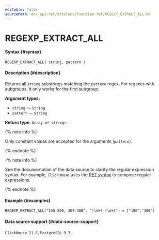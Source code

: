 ```yaml
---
editable: false
sourcePath: en/_api-ref/datalens/function-ref/REGEXP_EXTRACT_ALL.md
---
```


# REGEXP_EXTRACT_ALL



#### Syntax {#syntax}


```
REGEXP_EXTRACT_ALL( string, pattern )
```

#### Description {#description}
Returns all `string` substrings matching the `pattern` regex. For regexes with subgroups, it only works for the first subgroup.

**Argument types:**
- `string` — `String`
- `pattern` — `String`


**Return type**: `Array of strings`

{% note info %}

Only constant values are accepted for the arguments (`pattern`).

{% endnote %}

{% note info %}

See the documentation of the data source to clarify the regular expression syntax. For example, `ClickHouse` uses the [RE2 syntax](https://github.com/google/re2/wiki/Syntax) to compose regular expressions.

{% endnote %}


#### Example {#examples}

```
REGEXP_EXTRACT_ALL("100-200, 300-400", "(\d+)-(\d+)") = ["100","300"]
```


#### Data source support {#data-source-support}

`ClickHouse 21.8`, `PostgreSQL 9.3`.
